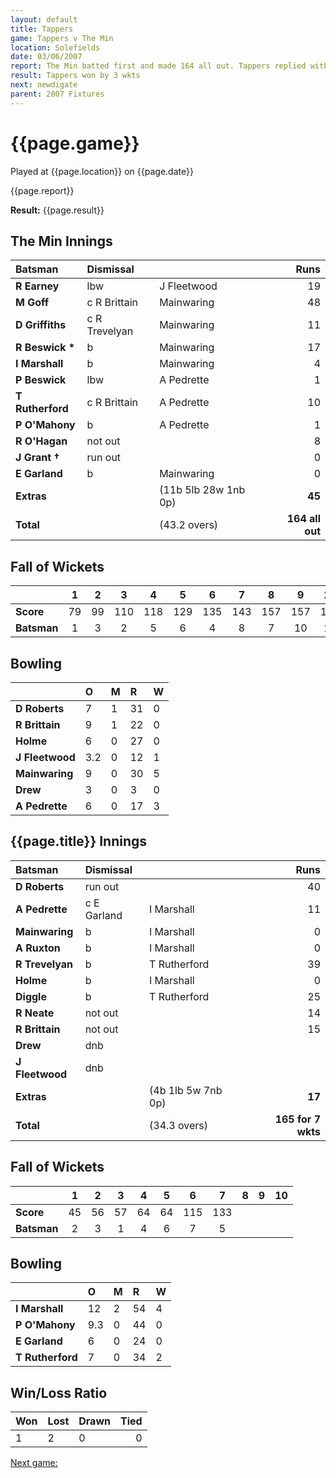 ```yaml
---
layout: default
title: Tappers
game: Tappers v The Min
location: Solefields
date: 03/06/2007
report: The Min batted first and made 164 all out. Tappers replied with 165 for 7 wkts
result: Tappers won by 3 wkts
next: newdigate
parent: 2007 Fixtures
---
```


# {{page.game}}

Played at {{page.location}} on {{page.date}}

{{page.report}}

**Result:** {{page.result}}

## The Min Innings

| Batsman | Dismissal |  | Runs |
|:---|:---|---|---:|
| **R Earney** | lbw | J Fleetwood | 19 |
| **M Goff** | c R Brittain | Mainwaring | 48 |
| **D Griffiths** | c R Trevelyan | Mainwaring | 11 |
| **R Beswick &#42;** | b | Mainwaring | 17 |
| **I Marshall** | b | Mainwaring | 4 |
| **P Beswick** | lbw | A Pedrette | 1 |
| **T Rutherford** | c R Brittain | A Pedrette | 10 |
| **P O'Mahony** | b | A Pedrette | 1 |
| **R O'Hagan** | not out |  | 8 |
| **J Grant &#8224;** | run out |  | 0 |
| **E Garland** | b | Mainwaring | 0 |
| **Extras** | | (11b 5lb 28w 1nb 0p) | **45** |
| **Total** | | (43.2 overs) | **164 all out** |

## Fall of Wickets

| | 1 | 2 | 3 | 4 | 5 | 6 | 7 | 8 | 9 | 10 |
|---|:---:|:---:|:---:|:---:|:---:|:---:|:---:|:---:|:---:|:---:|
| **Score** | 79 | 99 | 110 | 118 | 129 | 135 | 143 | 157 | 157 | 164 |
| **Batsman** | 1 | 3 | 2 | 5 | 6 | 4 | 8 | 7 | 10 | 11 |

## Bowling

| | O | M | R | W |
|---|:---|:---|:---|:---|
| **D Roberts** | 7 | 1 | 31 | 0 |
| **R Brittain** | 9 | 1 | 22 | 0 |
| **Holme** | 6 | 0 | 27 | 0 |
| **J Fleetwood** | 3.2 | 0 | 12 | 1 |
| **Mainwaring** | 9 | 0 | 30 | 5 |
| **Drew** | 3 | 0 | 3 | 0 |
| **A Pedrette** | 6 | 0 | 17 | 3 |

## {{page.title}} Innings

| Batsman | Dismissal |  | Runs |
|:---|:---|---|---:|
| **D Roberts** | run out |  | 40 |
| **A Pedrette** | c E Garland | I Marshall | 11 |
| **Mainwaring** | b | I Marshall | 0 |
| **A Ruxton** | b | I Marshall | 0 |
| **R Trevelyan** | b | T Rutherford | 39 |
| **Holme** | b | I Marshall  | 0 |
| **Diggle** | b | T Rutherford | 25 |
| **R Neate** | not out |  | 14 |
| **R Brittain** | not out |  | 15 |
| **Drew** | dnb |  |  |
| **J Fleetwood** | dnb |  |  |
| **Extras** | | (4b 1lb 5w 7nb 0p) | **17** |
| **Total** | | (34.3 overs) | **165 for 7 wkts** |

## Fall of Wickets

| | 1 | 2 | 3 | 4 | 5 | 6 | 7 | 8 | 9 | 10 |
|---|:---:|:---:|:---:|:---:|:---:|:---:|:---:|:---:|:---:|:---:|
| **Score** | 45 | 56 | 57 | 64 | 64 | 115 | 133 |  |  |  |
| **Batsman** | 2 | 3 | 1 | 4 | 6 | 7 | 5 |  |  |  |

## Bowling

| | O | M | R | W |
|---|:---|:---|:---|:---|
| **I Marshall** | 12 | 2 | 54 | 4 |
| **P O'Mahony** | 9.3 | 0 | 44 | 0 |
| **E Garland** | 6 | 0 | 24 | 0 |
| **T Rutherford** | 7 | 0 | 34 | 2 |

## Win/Loss Ratio

| Won | Lost | Drawn | Tied |
|:---|:---|:---|---:|
| 1 | 2 | 0 | 0 |

[Next game:]({{page.next}})